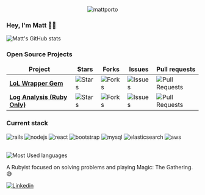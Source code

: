 <p align="center"><img src="https://komarev.com/ghpvc/?username=MattPorto" alt="mattporto" /></p>

### Hey, I'm Matt 👋🏾

![Matt's GitHub stats](https://github-readme-stats.vercel.app/api?username=MattPorto&show_icons=true&theme=dracula)


### Open Source Projects
<table align="center">
	<thead align="center">
		<tr border: none;>
			<td><b>Project</b></td>
			<td><b>Stars</b></td>
			<td><b>Forks</b></td>
			<td><b>Issues</b></td>
			<td><b>Pull requests</b></td>
		</tr>
	</thead>
	<tbody>
		<tr>
			<td><a href="https://github.com/MattPorto/lol-wrapper"><b>LoL Wrapper Gem</b></a></td>
			<td><img alt="Stars" src="https://img.shields.io/github/stars/MattPorto/lol-wrapper?style=flat-square&labelColor=343b41" /></td>
			<td><img alt="Forks" src="https://img.shields.io/github/forks/MattPorto/lol-wrapper?style=flat-square&labelColor=343b41" /></td>
			<td><img alt="Issues" src="https://img.shields.io/github/issues/MattPorto/lol-wrapper?style=flat-square&labelColor=343b41" /></td>
			<td><img alt="Pull Requests" src="https://img.shields.io/github/issues-pr/MattPorto/lol-wrapper?style=flat-square&labelColor=343b41" /></td>
		</tr>
		<tr>
			<td><a href="https://github.com/MattPorto/log-line-parser"><b>Log Analysis (Ruby Only)</b></a></td>
			<td><img alt="Stars" src="https://img.shields.io/github/stars/MattPorto/log-line-parser?style=flat-square&labelColor=343b41" /></td>
			<td><img alt="Forks" src="https://img.shields.io/github/forks/MattPorto/log-line-parser?style=flat-square&labelColor=343b41" /></td>
			<td><img alt="Issues" src="https://img.shields.io/github/issues/MattPorto/log-line-parser?style=flat-square&labelColor=343b41" /></td>
			<td><img alt="Pull Requests" src="https://img.shields.io/github/issues-pr/MattPorto/log-line-parser?style=flat-square&labelColor=343b41" /></td>
		</tr>
	</tbody>
</table>

### Current stack
<div style="display: inline_block">
	<img align="center" alt="rails" src="https://img.shields.io/badge/Ruby_on_Rails-CC0000?style=for-the-badge&logo=ruby-on-rails&logoColor=white" />
	<img align="center" alt="nodejs" src="https://img.shields.io/badge/Node.js-43853D?style=for-the-badge&logo=node.js&logoColor=white" />
	<img align="center" alt="react" src="https://img.shields.io/badge/React-20232A?style=for-the-badge&logo=react&logoColor=61DAFB" />
	<img align="center" alt="bootstrap" src="https://img.shields.io/badge/Bootstrap-563D7C?style=for-the-badge&logo=bootstrap&logoColor=white" />
	<img align="center" alt="mysql" src="https://img.shields.io/badge/MySQL-00000F?style=for-the-badge&logo=mysql&logoColor=white" />
	<img align="center" alt="elasticsearch" src="https://img.shields.io/badge/Elastic_Search-005571?style=for-the-badge&logo=elasticsearch&logoColor=white" />
	<img align="center" alt="aws" src="https://img.shields.io/badge/Amazon_AWS-232F3E?style=for-the-badge&logo=amazon-aws&logoColor=white" />
</div><br>

![Most Used languages](https://github-readme-stats.vercel.app/api/top-langs/?username=MattPorto&theme=dracula)

A Rubyist focused on solving problems and playing Magic: The Gathering. 😅

[![Linkedin](https://img.shields.io/badge/LinkedIn-0077B5?style=for-the-badge&logo=linkedin&logoColor=white)](https://www.linkedin.com/in/matheus-porto/)
